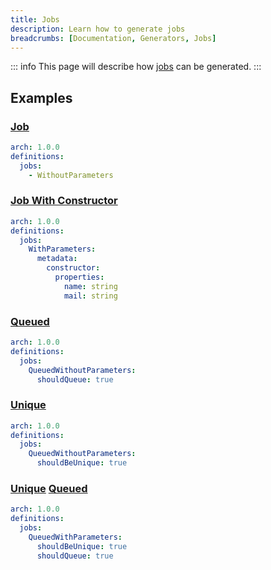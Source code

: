 ```yaml
---
title: Jobs
description: Learn how to generate jobs
breadcrumbs: [Documentation, Generators, Jobs]
---
```


::: info
This page will describe how [jobs](https://laravel.com/docs/10.x/queues) can be generated.
:::

## Examples

### [Job](https://laravel.com/docs/10.x/queues#creating-jobs)

```yaml
arch: 1.0.0
definitions:
  jobs:
    - WithoutParameters
```

### [Job With Constructor](https://laravel.com/docs/10.x/queues#creating-jobs)

```yaml
arch: 1.0.0
definitions:
  jobs:
    WithParameters:
      metadata:
        constructor:
          properties:
            name: string
            mail: string
```

### [Queued](https://laravel.com/docs/10.x/queues#customizing-the-queue-and-connection)

```yaml
arch: 1.0.0
definitions:
  jobs:
    QueuedWithoutParameters:
      shouldQueue: true
```

### [Unique](https://laravel.com/docs/10.x/queues#unique-jobs)

```yaml
arch: 1.0.0
definitions:
  jobs:
    QueuedWithoutParameters:
      shouldBeUnique: true
```

### [Unique](https://laravel.com/docs/10.x/queues#unique-jobs) [Queued](https://laravel.com/docs/10.x/queues#customizing-the-queue-and-connection)

```yaml
arch: 1.0.0
definitions:
  jobs:
    QueuedWithParameters:
      shouldBeUnique: true
      shouldQueue: true
```
